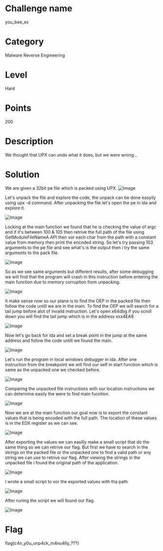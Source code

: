 # Challenge name
you_bee_ex
# Category
Malware Reverse Engineering
# Level
Hard
# Points
200
# Description
We thought that UPX can undo what it does, but we were wrong...
# Solution
We are given a 32bit pe file which is packed using UPX. 
![Image](https://github.com/0xN1ghtRa1d/Cybertalents/blob/you_bee_ex/1.png)

Let's unpack the file and explore the code, the unpack can be done easyily using upx -d command.
After unpacking the file let's open the pe in ida and explore it.

![Image](https://github.com/0xN1ghtRa1d/Cybertalents/blob/you_bee_ex/2.png)

Locking at the main function we found that he is checking the value of argc and if it's between 100 & 105 then retrive the full path of the file using GetModuleFileNameA API then xor each char from the path with a constant value from memory then print the encoded string.
So let's try passing 103 arguments to the pe file and see what's is the output then i try  the same arguments to the pack file.

![Image](https://github.com/0xN1ghtRa1d/Cybertalents/blob/you_bee_ex/3.png)

So as we see same arguments but different results, after some debugging we will find that the program will crash in this instruction before entering the main function due to memory corruption from unpacking.

![Image](https://github.com/0xN1ghtRa1d/Cybertalents/blob/you_bee_ex/4.png)

It make sense now so our plane is to find the OEP in the packed file then follow the code untill we are in the main.
To find the OEP we will search for a tail jump before alot of invaild instruction.
Let's open x64dbg if you scroll down you will find the tail jump which is in the address xxx4EA9.

![Image](https://github.com/0xN1ghtRa1d/Cybertalents/blob/you_bee_ex/5.png)

Now let's go back for ida and set a break point in the jump at the same address and follow the code untill we found the main.

![Image](https://github.com/0xN1ghtRa1d/Cybertalents/blob/you_bee_ex/6.png)

Let's run the program in local windows debugger in ida.
After one instruction from the breakpoint we will find our self in start function which is same as the unpacked one we checked before.

![Image](https://github.com/0xN1ghtRa1d/Cybertalents/blob/you_bee_ex/7.png)

Comparing the unpacked file instructions with our location instructions we can determine easily the were to find main fucntion.

![Image](https://github.com/0xN1ghtRa1d/Cybertalents/blob/you_bee_ex/8.png)

Now we are at the main function our goal now is to export the constant values that is being encoded with the full path.
The location of these values is in the EDX register as we can see.

![Image](https://github.com/0xN1ghtRa1d/Cybertalents/blob/you_bee_ex/9.png)

After exporting the values we can easilly make a small script that do the same thing so we can retrive our flag.
But first we have to search in the strings on the packed file or the unpacked one to find a valid path or any string we can use to retrive our flag.
After viewing the strings in the unpacked file i found the original path of the application.

![Image](https://github.com/0xN1ghtRa1d/Cybertalents/blob/you_bee_ex/10.png)

I wrote a small script to xor the exported values with tha path.

![Image](https://github.com/0xN1ghtRa1d/Cybertalents/blob/you_bee_ex/11.png)

After runing the script we will found our flag.

![Image](https://github.com/0xN1ghtRa1d/Cybertalents/blob/you_bee_ex/12.png)

# Flag
flag{c4n_y0u_unp4ck_m4nu4lly_???}






